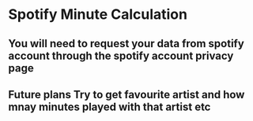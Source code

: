 # Spotify Minute Calculation

## You will need to request your data from spotify account through the spotify account privacy page

## Future plans Try to get favourite artist and how mnay minutes played with that artist etc
